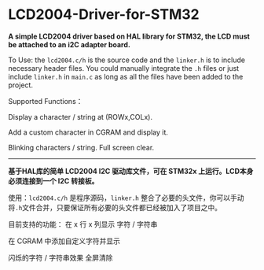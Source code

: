 # LCD2004-Driver-for-STM32

**A simple LCD2004 driver based on HAL library for STM32, the LCD must be attached to an i2C adapter board.**

To Use: the `lcd2004.c/h` is the source code and the `linker.h` is to include necessary
header files. You could manually integrate the `.h` files or just include `linker.h` in 
`main.c` as long as all the files have been added to the project.

Supported Functions：

Display a character / string at (ROWx,COLx). 

Add a custom character in CGRAM and display it.

Blinking characters / string.
Full screen clear.

-------------------------------------------

**基于HAL库的简单 LCD2004 I2C 驱动库文件，可在 STM32x 上运行。LCD本身必须连接到一个 I2C 转接板。**

使用：`lcd2004.c/h` 是程序源码，`linker.h` 整合了必要的头文件，你可以手动将`.h`文件合并，只要保证所有必要的头文件都已经被加入了项目之中。

目前支持的功能：
在 x 行 x 列显示 字符 / 字符串

在 CGRAM 中添加自定义字符并显示

闪烁的字符 / 字符串效果
全屏清除
